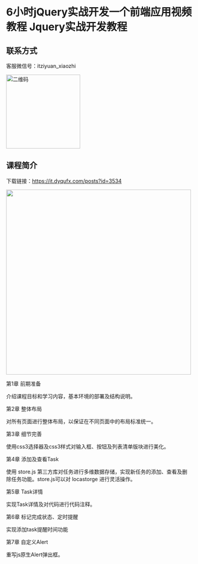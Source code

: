 # 6小时jQuery实战开发一个前端应用视频教程 Jquery实战开发教程

## 联系方式

客服微信号：itziyuan_xiaozhi

<img src="https://ziyuanyun.oss-cn-guangzhou.aliyuncs.com/common/20240614073449/666b82192834a.jpg" width="200" height="200" alt="二维码">

## 课程简介

下载链接：https://it.dyqufx.com/posts?id=3534

<img src="https://ziyuanyun.oss-cn-guangzhou.aliyuncs.com/yun/20240515185217/664493e15eced.jpg" width="500" alt="">

  

 第1章 前期准备

  介绍课程目标和学习内容，基本环境的部署及结构说明。

 第2章 整体布局

 对所有页面进行整体布局，以保证在不同页面中的布局标准统一。

 第3章 细节完善

 使用css3选择器及css3样式对输入框、按钮及列表清单版块进行美化。

 第4章 添加及查看Task

 使用 store.js 第三方库对任务进行多维数据存储，实现新任务的添加、查看及删除任务功能。store.js可以对 locastorge 进行灵活操作。

 第5章 Task详情

 实现Task详情及对代码进行代码注释。

 第6章 标记完成状态、定时提醒

 实现添加task提醒时间功能

 

 

 第7章 自定义Alert

 重写js原生Alert弹出框。

  